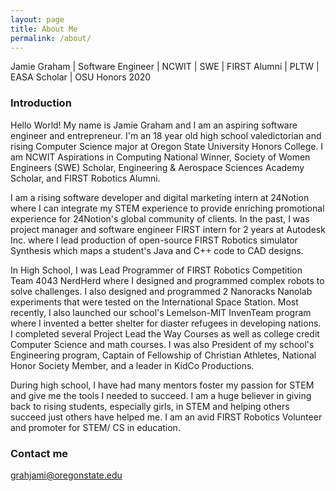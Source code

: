 ```yaml
---
layout: page
title: About Me
permalink: /about/
---
```


Jamie Graham | Software Engineer | NCWIT | SWE | FIRST Alumni | PLTW | EASA Scholar | OSU Honors 2020 

### Introduction

Hello World! My name is Jamie Graham and I am an aspiring software engineer and entrepreneur. I'm an 18 year old high school valedictorian and rising Computer Science major at Oregon State University Honors College. I am NCWIT Aspirations in Computing National Winner, Society of Women Engineers (SWE) Scholar, Engineering & Aerospace Sciences Academy Scholar, and FIRST Robotics Alumni.

I am a rising software developer and digital marketing intern at 24Notion where I can integrate my STEM experience to provide enriching promotional experience for 24Notion's global community of clients. In the past, I was project manager and software engineer FIRST intern for 2 years at Autodesk Inc. where I lead production of open-source FIRST Robotics simulator Synthesis which maps a student's Java and C++ code to CAD designs.

In High School, I was Lead Programmer of FIRST Robotics Competition Team 4043 NerdHerd where I designed and programmed complex robots to solve challenges. I also designed and programmed 2 Nanoracks Nanolab experiments that were tested on the International Space Station. Most recently, I also launched our school's Lemelson-MIT InvenTeam program where I invented a better shelter for diaster refugees in developing nations. I completed several Project Lead the Way Courses as well as college credit Computer Science and math courses. I was also President of my school's Engineering program, Captain of Fellowship of Christian Athletes, National Honor Society Member, and a leader in KidCo Productions.

During high school, I have had many mentors foster my passion for STEM and give me the tools I needed to succeed. I am a huge believer in giving back to rising students, especially girls, in STEM and helping others succeed just others have helped me. I am an avid FIRST Robotics Volunteer and promoter for STEM/ CS in education.


### Contact me

[grahjami@oregonstate.edu](mailto:grahjami@oregonstate.edu)